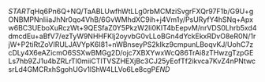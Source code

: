 $START$qHq6Pn6Q+NQ/TaABLUwfhWtLLg0rbMCMziSvgrFXQr97F1b/G9U+gONBMPNnIiiaJhNr0qo4VhB/6GvWMhdXC9ih+j4Vm1y/PsURyfY4hSNq+Apxw6BC3UEboXuRczWt+9QESfaZ0Y5PkzW2li0KIT4bEepvM/nrVDS0Lhrb5xd4dmcdEu+aBfV7/ezTyW9NHHFKlj2oyvbG0vLLoBGn4dYckEkxRDvO8eR0N/1rjW+P2tiRtZoVIRULJAVYpK6I81+nWBnseyPS2kIkz9cmpunLBoqvKJ/UohC7zcDLy4X6eAZicmO6SSXwBMGg2D/ojc7XBXYwxWcQ86TrAi8zTHwzgTzpGELs7hb9ZJ1u4bZRLrTl0miiCTITVSZHEXjBc3CJ25yEofTf2ikvca7KvZ4nPNtwcsrLd4GMCRxhSgohUGv1lShW4LLVo6Le8cgP$END$